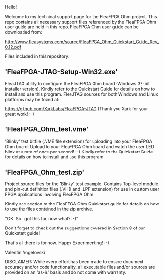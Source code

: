 Hello!

Welcome to my technical support page for the FleaFPGA Ohm project. This repo contains all 
necessary support files referenced by the FleaFPGA Ohm user guide are held in this repo. 
FleaFPGA Ohm user guide can be downloaded from: 

http://www.fleasystems.com/source/FleaFPGA_Ohm_Quickstart_Guide_Rev_0.12.pdf
 
 
 
Files included in this repository:

'FleaFPGA-JTAG-Setup-Win32.exe'
-------------------------------------
FleaJTAG utility to configure the FleaFPGA Ohm board (Windows 32-bit installer version). 
Kindly refer to the Quickstart Guide for details on how to install and use this program.
FleaJTAG sources for both Windows and Linux platforms may be found at: 

https://github.com/XarkLabs/FleaFPGA-JTAG (Thank you Xark for your great work! :-)


'FleaFPGA_Ohm_test.vme'
-----------------------
'Blinky' test bitfile (.VME file extension) for uploading into your FleaFPGA Ohm board.
Upload to your FleaFPGA Ohm board and watch the user LED blink at a rate of once per second! :-)
Kindly refer to the Quickstart Guide for details on how to install and use this program.


'FleaFPGA_Ohm_test.zip'
------------------------------
Project source files for the 'Blinky' test example. Contains Top-level module and pin-out
definition files (.VHD and .LPF extension) for use in custom user FPGA applications involving
FleaFPGA Ohm.

Kindly see section  of the FleaFPGA Ohm Quickstart guide for details on how to use the files 
contained in the zip archive. 



"OK. So I got this far, now what? :-)"

Don't forget to check out the suggestions covered in Section 8 of our Quickstart guide!


That's all there is for now. Happy Experimenting! :-)


Valentin Angelovski


DISCLAIMER: While every effort has been made to ensure document accuracy and/or code functionality, 
all executable files and/or sources are provided on an 'as-is' basis and do not come with warranty. 
